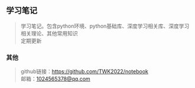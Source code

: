 ## 学习笔记
>学习笔记。包含python环境、python基础库、深度学习相关库、深度学习相关理论、其他常用知识  
>定期更新
### 其他
>github链接：https://github.com/TWK2022/notebook  
>邮箱：1024565378@qq.com